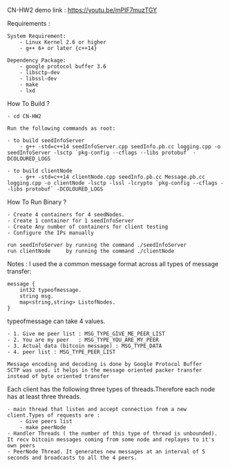 CN-HW2
demo link : https://youtu.be/mPIF7muzTGY

Requirements : 

    System Requirement:
        - Linux Kernel 2.6 or higher
        - g++ 6+ or later {c++14}
    
    Dependency Package:
        - google protocol buffer 3.6
        - libsctp-dev 
        - libssl-dev
        - make
        - lxd
        

How To Build ?

    - cd CN-HW2
    
    Run the following commands as root:
    
    - to build seedInfoServer
        - g++ -std=c++14 seedInfoServer.cpp seedInfo.pb.cc logging.cpp -o seedInfoServer -lsctp `pkg-config --cflags --libs protobuf` -DCOLOURED_LOGS
        
    - to build clientNode
        - g++ -std=c++14 clientNode.cpp seedInfo.pb.cc Message.pb.cc logging.cpp -o clientNode -lsctp -lssl -lcrypto `pkg-config --cflags --libs protobuf` -DCOLOURED_LOGS
    
How To Run Binary ?
    
    - Create 4 containers for 4 seedNodes. 
    - Create 1 container for 1 seedInfoServer
    - Create Any number of containers for client testing
    - Configure the IPs manually
    
    run seedInfoServer by running the command ./seedInfoServer
    run clientNode     by running the command ./clientNode
        
Notes : 
I used the a common message format across all types of message transfer:


    message {
        int32 typeofmessage.
        string msg.
        map<string,string> ListofNodes.
    }

typeofmessage can take 4 values.

    - 1. Give me peer list : MSG_TYPE_GIVE_ME_PEER_LIST
    - 2. You are my peer   : MSG_TYPE_YOU_ARE_MY_PEER
    - 3. Actual data (bitcoin message) : MSG_TYPE_DATA
    - 4. peer list : MSG_TYPE_PEER_LIST

    Message encoding and decoding is done by Google Protocol Buffer
    SCTP was used. it helps in the message oriented packer transfer instead of byte oriented transfer

Each client has the following three types of threads.Therefore each node has at least three threads.
    
    - main thread that listen and accept connection from a new client.Types of requests are :
        - Give peers list
        - make peerNode
    - Handler Threads ( the number of this type of thread is unbounded). It recv bitcoin messages coming from some node and replayes to it's own peers
    - PeerNode Thread. It generates new messages at an interval of 5 seconds and broadcasts to all the 4 peers.
    
 
    
    
    
